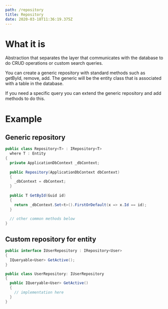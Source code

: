```yaml
---
path: /repository
title: Repository
date: 2020-03-18T11:36:19.375Z
---
```

# What it is

Abstraction that separates the layer that communicates with the database to do CRUD operations or custom search queries.

You can create a generic repository with standard methods such as getById, remove, add. The generic will be the entity class that is associated with a table in the database.

If you need a specific query you can extend the generic repository and add methods to do this. 

# Example

## Generic repository

```csharp
public class Repository<T> : IRepository<T>
  where T : Entity
{
  private ApplicationDbContext _dbContext;
  
  public Repository(ApplicationDbContext dbContext)
  {
    _dbContext = dbContext;
  }
  
  public T GetById(Guid id)
  {
    return _dbContext.Set<t>().FirstOrDefault(x => x.Id == id);
  }
  
  // other common methods below
}
```

## Custom repository for entity

```csharp
public interface IUserRepository : IRepository<User>
{
  IQueryable<User> GetActive();
}

public class UserRepository: IUserRepository
{
  public IQueryable<User> GetActive()
  {
    // implementation here
  }
}
```
